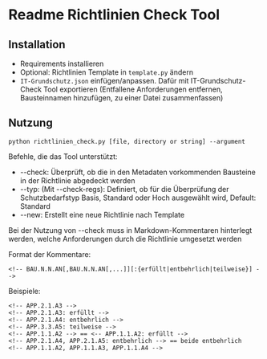 # Readme Richtlinien Check Tool

## Installation
- Requirements installieren
- Optional: Richtlinien Template in ```template.py``` ändern
- ```IT-Grundschutz.json``` einfügen/anpassen. Dafür mit IT-Grundschutz-Check Tool exportieren (Entfallene Anforderungen entfernen, Bausteinnamen hinzufügen, zu einer Datei zusammenfassen)

## Nutzung

```python richtlinien_check.py [file, directory or string] --argument```

Befehle, die das Tool unterstützt:

- --check: Überprüft, ob die in den Metadaten vorkommenden Bausteine in der Richtlinie abgedeckt werden
- --typ: (Mit --check-regs): Definiert, ob für die Überprüfung der Schutzbedarfstyp Basis, Standard oder Hoch ausgewählt wird, Default: Standard
- --new: Erstellt eine neue Richtlinie nach Template

Bei der Nutzung von --check muss in Markdown-Kommentaren hinterlegt werden, welche Anforderungen durch die Richtlinie umgesetzt werden

Format der Kommentare: 
```
<!-- BAU.N.N.AN[,BAU.N.N.AN[,...]][:{erfüllt|entbehrlich|teilweise}] -->
```

Beispiele:
```
<!-- APP.2.1.A3 -->
<!-- APP.2.1.A3: erfüllt -->
<!-- APP.2.1.A4: entbehrlich -->
<!-- APP.3.3.A5: teilweise -->
<!-- APP.1.1.A2 --> == <-- APP.1.1.A2: erfüllt -->
<!-- APP.2.1.A4, APP.2.1.A5: entbehrlich --> == beide entbehrlich
<!-- APP.1.1.A2, APP.1.1.A3, APP.1.1.A4 --> 
```
